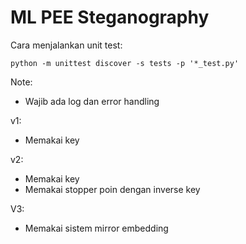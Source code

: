# ML PEE Steganography

Cara menjalankan unit test:

```
python -m unittest discover -s tests -p '*_test.py'
```

Note:

- Wajib ada log dan error handling

v1:

- Memakai key

v2:

- Memakai key
- Memakai stopper poin dengan inverse key

V3:

- Memakai sistem mirror embedding
